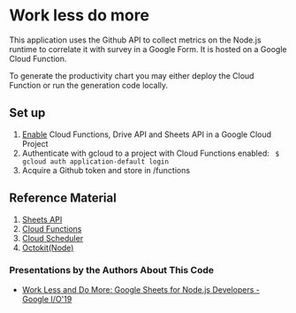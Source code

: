 # Work less do more

This application uses the Github API to collect metrics on the Node.js runtime to correlate it with survey in a Google Form. It is hosted on a Google Cloud Function.

To generate the productivity chart you may either deploy the Cloud Function or run the generation code locally. 

## Set up

1. [Enable](https://cloud.google.com/service-usage/docs/enable-disable) Cloud Functions, Drive API and Sheets API in a Google Cloud Project
1. Authenticate with gcloud to a project with Cloud Functions enabled: ` $ gcloud auth application-default login`
1. Acquire a Github token and store in /functions

## Reference Material

1. [Sheets API](https://developers.google.com/sheets/api/)
1. [Cloud Functions](https://cloud.google.com/functions/)
1. [Cloud Scheduler](https://cloud.google.com/scheduler/)
1. [Octokit(Node)](https://www.npmjs.com/package/@octokit/rest)

### Presentations by the Authors About This Code
* [Work Less and Do More: Google Sheets for Node.js Developers - Google I/O'19](https://youtu.be/xfXpuHBNkwo)
